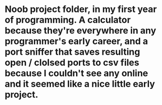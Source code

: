 # Noob project folder, in my first year of programming. A calculator because they're everywhere in any programmer's early career, and a port sniffer that saves resulting open / clolsed ports to csv files because I couldn't see any online and it seemed like a nice little early project. 

